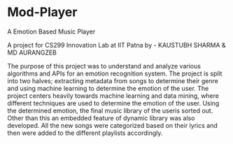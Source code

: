# Mod-Player
A Emotion Based Music Player

A project for CS299 Innovation Lab at IIT Patna by - KAUSTUBH SHARMA & MD AURANGZEB

The purpose of this project was to understand and analyze various algorithms and APIs
for an emotion recognition system. The project is split into two halves; extracting
metadata from songs to determine their genre and using machine learning to
determine the emotion of the user. The project centers heavily towards machine
learning and data mining, where different techniques are used to determine the
emotion of the user. Using the determined emotion, the final music library of the
useris sorted out. Other than this an embedded feature of dynamic library was also
developed. All the new songs were categorized based on their lyrics and then were
added to the different playlists accordingly.

